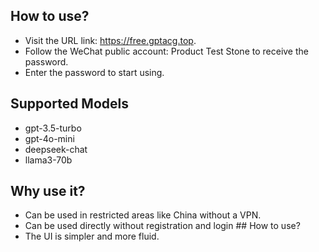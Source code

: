 ## How to use?
- Visit the URL link: https://free.gptacg.top.
- Follow the WeChat public account: Product Test Stone to receive the password.
- Enter the password to start using.
## Supported Models
- gpt-3.5-turbo
- gpt-4o-mini
- deepseek-chat
- llama3-70b
## Why use it?
- Can be used in restricted areas like China without a VPN.
- Can be used directly without registration and login  ## How to use?
- The UI is simpler and more fluid. 
